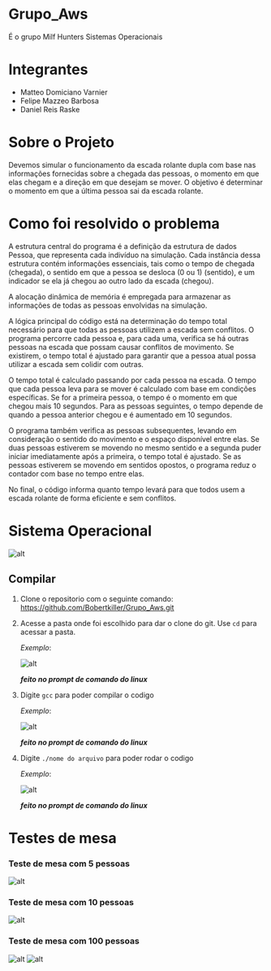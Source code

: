 # Grupo_Aws
É o grupo Milf Hunters Sistemas Operacionais

# Integrantes

- Matteo Domiciano Varnier
- Felipe Mazzeo Barbosa
- Daniel Reis Raske

# Sobre o Projeto

Devemos simular o funcionamento da escada rolante dupla com base nas informações fornecidas sobre a chegada das pessoas, o momento em que elas chegam e a direção em que desejam se mover. O objetivo é determinar o momento em que a última pessoa sai da escada rolante.



# Como foi resolvido o problema

A estrutura central do programa é a definição da estrutura de dados Pessoa, que representa cada indivíduo na simulação. Cada instância dessa estrutura contém informações essenciais, tais como o tempo de chegada (chegada), o sentido em que a pessoa se desloca (0 ou 1) (sentido), e um indicador se ela já chegou ao outro lado da escada (chegou).

A alocação dinâmica de memória é empregada para armazenar as informações de todas as pessoas envolvidas na simulação.

A lógica principal do código está na determinação do tempo total necessário para que todas as pessoas utilizem a escada sem conflitos. O programa percorre cada pessoa e, para cada uma, verifica se há outras pessoas na escada que possam causar conflitos de movimento. Se existirem, o tempo total é ajustado para garantir que a pessoa atual possa utilizar a escada sem colidir com outras.

O tempo total é calculado passando por cada pessoa na escada. O tempo que cada pessoa leva para se mover é calculado com base em condições específicas. Se for a primeira pessoa, o tempo é o momento em que chegou mais 10 segundos. Para as pessoas seguintes, o tempo depende de quando a pessoa anterior chegou e é aumentado em 10 segundos.

O programa também verifica as pessoas subsequentes, levando em consideração o sentido do movimento e o espaço disponível entre elas. Se duas pessoas estiverem se movendo no mesmo sentido e a segunda puder iniciar imediatamente após a primeira, o tempo total é ajustado. Se as pessoas estiverem se movendo em sentidos opostos, o programa reduz o contador com base no tempo entre elas.

No final, o código informa quanto tempo levará para que todos usem a escada rolante de forma eficiente e sem conflitos.


# Sistema Operacional
![alt](assets/Sistema.png)

## Compilar
1. Clone o repositorio com o seguinte comando:
    https://github.com/Bobertkiller/Grupo_Aws.git
2. Acesse a pasta onde foi escolhido para dar o clone do git. Use `cd` para acessar a pasta.

    *Exemplo*:

    ![alt](/Projeto2/assets/cd.png)

    ***feito no prompt de comando do linux***
3. Digite `gcc` para poder compilar o codigo

    *Exemplo*:

    ![alt](/Projeto2/assets/gcc.png)

    ***feito no prompt de comando do linux***
3. Digite `./nome do arquivo` para poder rodar o codigo

    *Exemplo*:

    ![alt](/Projeto2/assets/barra.png)

    ***feito no prompt de comando do linux***
# Testes de mesa
###  Teste de mesa com 5 pessoas
![alt](/Projeto2/assets/print4.png)

###  Teste de mesa com 10 pessoas 
![alt](/Projeto2/assets/print1.png)

### Teste de mesa com 100 pessoas

![alt](/Projeto2/assets/print2.png)
![alt](/Projeto2/assets/print3.png)